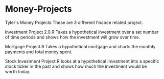 # Money-Projects
Tyler's Money Projects
These are 3 different finance related project.

Investment Project 2.0.R Takes a hypothetical investment over a set number of time periods and shows how the investment will grow over time.

Mortgage Project.R Takes a hypothetical mortgage and charts the monthly payments and total money spent. 

Stock Investment Project.R looks at a hypothetical investment into a specific stock ticker in the past and shows how much the investment would be worth today.
